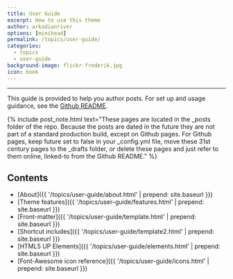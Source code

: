 ```yaml
---
title: User Guide
excerpt: How to use this theme
author: arkadianriver
options: [minihead]
permalink: /topics/user-guide/
categories:
  - topics
  - user-guide
background-image: flickr-froderik.jpg
icon: book
---
```


<hr />

This guide is provided to help you author posts. For set up and usage guidance,
see the [Github README](https://github.com/arkadianriver/arkadianriver.com).

{% include post_note.html text="These pages are located in the _posts folder of the repo. Because the posts are dated in the future they are not part of a standard production build, except on Github pages. For Github pages, keep future set to false in your _config.yml file, move these 31st century pages to the _drafts folder, or delete these pages and just refer to them online, linked-to from the Github README." %}

## Contents

- [About]({{ '/topics/user-guide/about.html' | prepend: site.baseurl }})
- [Theme features]({{ '/topics/user-guide/features.html' | prepend: site.baseurl }})
- [Front-matter]({{ '/topics/user-guide/template.html' | prepend: site.baseurl }})
- [Shortcut includes]({{ '/topics/user-guide/template2.html' | prepend: site.baseurl }})
- [HTML5 UP Elements]({{ '/topics/user-guide/elements.html' | prepend: site.baseurl }})
- [Font-Awesome icon reference]({{ '/topics/user-guide/icons.html' | prepend: site.baseurl }})


